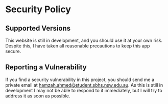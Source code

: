 # Security Policy

## Supported Versions

This website is still in development, and you should use it at your own risk. Despite this, I have taken all reasonable
precautions to keep this app secure.

## Reporting a Vulnerability

If you find a security vulnerability in this project, you should send me a private email at
hamzah.ahmed@student.sbhs.nsw.edu.au. As this is still in development I may not be able to respond to it immediately,
but I will try to address it as soon as possible.
